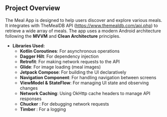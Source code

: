 
## Project Overview
The Meal App is designed to help users discover and explore various meals. It integrates with TheMealDB API (https://www.themealdb.com/api.php) to retrieve a wide array of meals.
The app uses a modern Android architecture following the **MVVM** and **Clean Architecture** principles.

- **Libraries Used:**
  - **Kotlin Coroutines**: For asynchronous operations
  - **Dagger Hilt**: For dependency injection
  - **Retrofit**: For making network requests to the API
  - **Glide**: For image loading (meal images)
  - **Jetpack Compose**: For building the UI declaratively
  - **Navigation Component**: For handling navigation between screens
  - **ViewModel & StateFlow**: For managing UI state and observing changes
  - **Network Caching**: Using OkHttp cache headers to manage API responses
  - **Chucker** : For debugging network requests
  - **Timber** : For a logging
